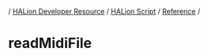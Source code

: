 / [HALion Developer Resource](../..//HALion-Developer-Resource.md) / [HALion Script](./HALion-Script.md) / [Reference](./Reference.md) /

# readMidiFile
